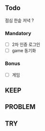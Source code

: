 
## Todo
점심 한솥
저녁 ?

### Mandatory
- [ ] 2차 인증 로그인
- [ ] game 동기화

### Bonus
- [ ] 게임

## KEEP

## PROBLEM

## TRY
